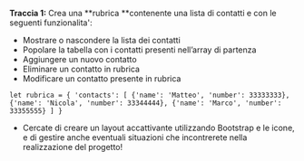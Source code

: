 
**Traccia 1:**
Crea una **rubrica **contenente una lista di contatti e con le seguenti funzionalita':
- Mostrare o nascondere la lista dei contatti
- Popolare la tabella con i contatti presenti nell’array di partenza
- Aggiungere un nuovo contatto
- Eliminare un contatto in rubrica
- Modificare un contatto presente in rubrica

`let rubrica = {
  'contacts': [
    {'name': 'Matteo', 'number': 33333333},
    {'name': 'Nicola', 'number': 33344444},
    {'name': 'Marco', 'number': 33355555}
  ]
}`

- Cercate di creare un layout accattivante utilizzando Bootstrap e le icone, e di gestire anche eventuali situazioni che incontrerete nella realizzazione del progetto!

